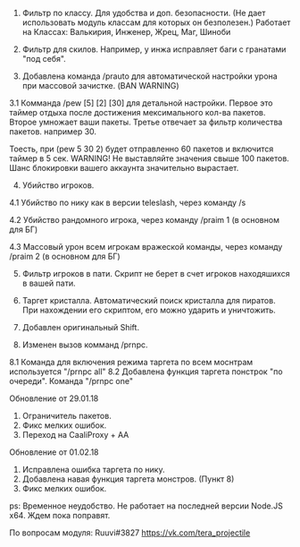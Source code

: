 1. Фильтр по классу.
Для удобства и доп. безопасности. (Не дает использовать модуль классам для которых он безполезен.)
Работает на Классах: Валькирия, Инженер, Жрец, Маг, Шиноби

2. Фильтр для скилов.
Например, у инжа исправляет баги с гранатами "под себя".

3. Добавлена команда /prauto для автоматической настройки урона при массовой зачистке. (BAN WARNING)

3.1 Комманда /pew [5] [2] [30] для детальной настройки.
Первое это таймер отдыха после достижения мексимального кол-ва пакетов.
Второе умножает ваши пакеты.
Третье отвечает за фильтр количества пакетов. например 30.

Тоесть, при (pew 5 30 2) будет отправленно 60 пакетов и включится таймер в 5 сек.
WARNING! Не выставляйте значения свыше 100 пакетов. Шанс блокировки вашего аккаунта значительно вырастает.

4. Убийство игроков.

4.1 Убийство по нику как в версии teleslash, через команду /s

4.2 Убийство рандомного игрока, через команду /praim 1 (в основном для БГ)

4.3 Массовый урон всем игрокам вражеской команды, через команду /praim 2 (в основном для БГ)


5. Фильтр игроков в пати.
Скрипт не берет в счет игроков находяшихся в вашей пати.

6. Таргет кристалла.
Автоматический поиск кристалла для пиратов. При нахождении его скриптом, его можно ударить и уничтожить.

7. Добавлен оригинальный Shift.

8. Изменен вызов комманд /prnpc.

8.1 Команда для включения режима таргета по всем моснтрам используется "/prnpc all"
8.2 Добавлена функция таргета понстрок "по очереди". Команда "/prnpc one"


Обновление от 29.01.18
1. Ограничитель пакетов.
2. Фикс мелких ошибок.
3. Переход на CaaliProxy + AA 

Обновление от 01.02.18
1. Исправлена ошибка таргета по нику.
2. Добавлена навая функция таргета монстров. (Пункт 8)
3. Фикс мелких ошибок.

ps: Временное неудобство. Не работает на последней версии Node.JS x64. Ждем пока поправят.

По вопросам модуля: Ruuvi#3827
https://vk.com/tera_projectile
